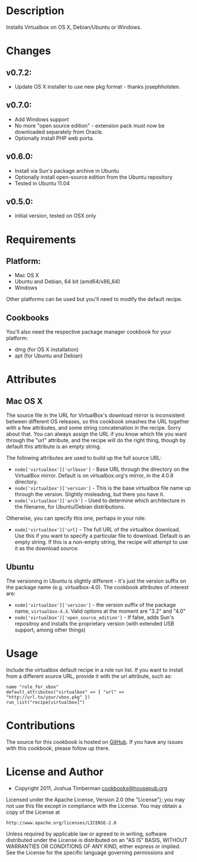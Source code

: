 Description
===========

Installs Virtualbox on OS X, Debian/Ubuntu or Windows.

Changes
=======

## v0.7.2:

* Update OS X installer to use new pkg format - thanks josephholsten.

## v0.7.0:

* Add Windows support
* No more "open source edition" - extension pack must now be downloaded
  separately from Oracle.
* Optionally install PHP web porta.

## v0.6.0:

* Install via Sun's package archive in Ubuntu
* Optionally install open-source edition from the Ubuntu repository
* Tested in Ubuntu 11.04

## v0.5.0:

* initial version, tested on OSX only

Requirements
============

## Platform:

* Mac OS X
* Ubuntu and Debian, 64 bit (amd64/x86\_64)
* Windows

Other platforms can be used but you'll need to modify the default recipe.

## Cookbooks

You'll also need the respective package manager cookbook for your platform:

* dmg (for OS X installation)
* apt (for Ubuntu and Debian)

Attributes
==========

## Mac OS X

The source file in the URL for VirtualBox's download mirror is inconsistent between different OS releases, so this cookbook smashes the URL together with a few attributes, and some string concatenation in the recipe. Sorry about that. You can always assign the URL if you know which file you want through the "url" attribute, and the recipe will do the right thing, though by default this attribute is an empty string.

The following attributes are used to build up the full source URL:

* `node['virtualbox']['urlbase']` - Base URL through the directory on the VirtualBox mirror. Default is on virtualbox.org's mirror, in the 4.0.8 directory.
* `node['virtualbox']['version']` - This is the base virtualbox file name up through the version. Slightly misleading, but there you have it.
* `node['virtualbox']['arch']` - Used to determine which architecture in the filename, for Ubuntu/Debian distributions.

Otherwise, you can specify this one, perhaps in your role:

* `node['virtualbox']['url]` - The full URL of the virtualbox download. Use this if you want to specify a particular file to download. Default is an empty string. If this is a non-empty string, the recipe will attempt to use it as the download source.

## Ubuntu

The versioning in Ubuntu is slightly different - it's just the version suffix on
the package name (e.g. virtualbox-4.0). The cookbook attributes of interest are:

* `node['virtualbox']['version']` - the version suffix of the package name,
    `virtualbox-X.X`. Valid options at the moment are "3.2" and "4.0"
* `node['virtualbox']['open_source_edition']` - If false, adds Sun's repositroy
    and installs the proprietary version (with extended USB support, among other
    things)

Usage
=====

Include the virtualbox default recipe in a role run list. If you want to install from a different source URL, provide it with the url attribute, such as:

    name "role_for_vbox"
    default_attributes("virtualbox" => { "url" => "http://url.to/your/vbox.pkg" })
    run_list("recipe[virtualbox]")

Contributions
======

The source for this cookbook is hosted on
[GitHub](https://github.com/peplin/virtualbox-cookbook). If you have any issues
with this cookbook, please follow up there.

License and Author
==================

* Copyright 2011, Joshua Timberman <cookbooks@housepub.org>

Licensed under the Apache License, Version 2.0 (the "License");
you may not use this file except in compliance with the License.
You may obtain a copy of the License at

    http://www.apache.org/licenses/LICENSE-2.0

Unless required by applicable law or agreed to in writing, software
distributed under the License is distributed on an "AS IS" BASIS,
WITHOUT WARRANTIES OR CONDITIONS OF ANY KIND, either express or implied.
See the License for the specific language governing permissions and
